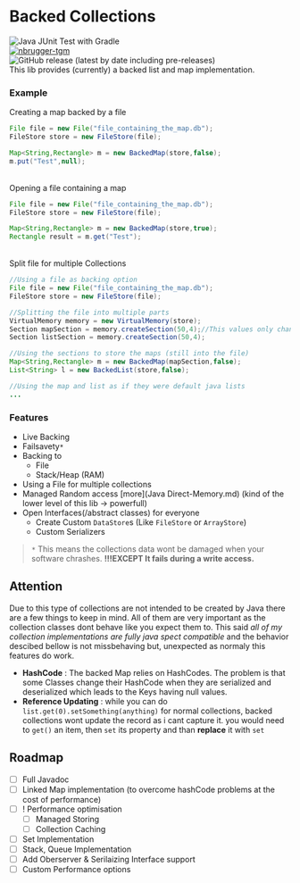 # Backed Collections
![Java JUnit Test with Gradle](https://github.com/nbrugger-tgm/backed-collections/workflows/Java%20JUnit%20Test%20with%20Gradle/badge.svg?branch=master)<br>
[![nbrugger-tgm](https://circleci.com/gh/nbrugger-tgm/backed-collections.svg?style=shield)](https://circleci.com/gh/nbrugger-tgm/backed-collections)<br>
![GitHub release (latest by date including pre-releases)](https://img.shields.io/github/v/release/nbrugger-tgm/backed-collections?include_prereleases)<br>
This lib provides (currently) a backed list and map implementation.
### Example
Creating a map backed by a file
```java
File file = new File("file_containing_the_map.db");
FileStore store = new FileStore(file);

Map<String,Rectangle> m = new BackedMap(store,false);
m.put("Test",null);
```
<br>Opening a file containing a map
```java
File file = new File("file_containing_the_map.db");
FileStore store = new FileStore(file);

Map<String,Rectangle> m = new BackedMap(store,true);
Rectangle result = m.get("Test");
```
<br>
Split file for multiple Collections

````java
//Using a file as backing option
File file = new File("file_containing_the_map.db");
FileStore store = new FileStore(file);

//Splitting the file into multiple parts
VirtualMemory memory = new VirtualMemory(store);
Section mapSection = memory.createSection(50,4);//This values only change performance impact
Section listSection = memory.createSection(50,4);

//Using the sections to store the maps (still into the file)
Map<String,Rectangle> m = new BackedMap(mapSection,false);
List<String> l = new BackedList(store,false);

//Using the map and list as if they were default java lists
...
````

### Features
* Live Backing
* Failsavety`*`
* Backing to
    * File
    * Stack/Heap (RAM)
* Using a File for multiple collections
* Managed Random access [more](Java Direct-Memory.md) (kind of the lower level of this lib -> powerfull)
* Open Interfaces(/abstract classes) for everyone
    * Create Custom `DataStore`s (Like `FileStore` or `ArrayStore`)
    * Custom Serializers

> `*` This means the collections data wont be damaged when your software chrashes. <b>!!!EXCEPT It fails during a write access.</b>

## Attention

Due to this type of collections are not intended to be created by Java there are a few things to keep in mind. All of them are very important as the collection classes dont behave like you expect them to. This said *all of my collection implementations are fully java spect compatible* and the behavior descibed bellow is not missbehaving but, unexpected as normaly this features do work.

* **HashCode** : The backed Map relies on HashCodes. The problem is that some Classes change their HashCode when they are serialized and deserialized which leads to the Keys having null values.
* **Reference Updating** : while you can do `list.get(0).setSomething(anything)` for normal collections, backed collections wont update the record as i cant capture it. you would need to `get()` an item, then `set` its property and than **replace** it with `set`

## Roadmap

- [ ] Full Javadoc
- [ ] Linked Map implementation (to overcome hashCode problems at the cost of performance)
- [ ] ! Performance optimisation
  - [ ] Managed Storing
  - [ ] Collection Caching
- [ ] Set Implementation
- [ ] Stack, Queue Implementation
- [ ] Add Oberserver & Serilaizing Interface support
- [ ] Custom Performance options